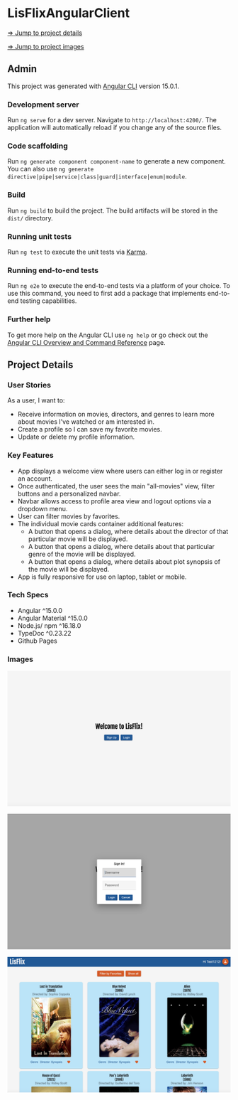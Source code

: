 # LisFlixAngularClient

  [=> Jump to project details](#project-details)
  
  [=> Jump to project images](#images)

## Admin

This project was generated with [Angular CLI](https://github.com/angular/angular-cli) version 15.0.1.

### Development server

Run `ng serve` for a dev server. Navigate to `http://localhost:4200/`. The application will automatically reload if you change any of the source files.

### Code scaffolding

Run `ng generate component component-name` to generate a new component. You can also use `ng generate directive|pipe|service|class|guard|interface|enum|module`.

### Build

Run `ng build` to build the project. The build artifacts will be stored in the `dist/` directory.

### Running unit tests

Run `ng test` to execute the unit tests via [Karma](https://karma-runner.github.io).

### Running end-to-end tests

Run `ng e2e` to execute the end-to-end tests via a platform of your choice. To use this command, you need to first add a package that implements end-to-end testing capabilities.

### Further help

To get more help on the Angular CLI use `ng help` or go check out the [Angular CLI Overview and Command Reference](https://angular.io/cli) page.

## Project Details

### User Stories

As a user, I want to:
* Receive information on movies, directors, and genres to learn more about movies I’ve watched or am interested in.
* Create a profile so I can save my favorite movies.
* Update or delete my profile information.

### Key Features

* App displays a welcome view where users can either log in or register an account.
* Once authenticated, the user sees the main "all-movies" view, filter buttons and a personalized navbar.
* Navbar allows access to profile area view and logout options via a dropdown menu.
* User can filter movies by favorites.
* The individual movie cards container additional features:
    * A button that opens a dialog,​ where details about the director of that particular movie will be displayed.
    * A button that opens a dialog,​ where details about that particular genre of the movie will be displayed.
    * A button that opens a dialog,​ where details about plot synopsis of the movie will be displayed.
* App is fully responsive for use on laptop, tablet or mobile.

### Tech Specs

* Angular ^15.0.0
* Angular Material ^15.0.0
* Node.js/ npm ^16.18.0
* TypeDoc ^0.23.22
* Github Pages

### Images
![Welcome to LisFilx](/img/Welcome.png)

![Login to get started](/img/Login.png)

![Main page with navbar, filter buttons and movies](/img/Movies.jpg)
